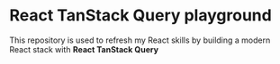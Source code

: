 # React TanStack Query playground

This repository is used to refresh my React skills by building a modern React stack with **React TanStack Query**
